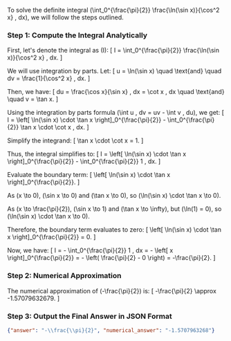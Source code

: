 To solve the definite integral \(\int_0^{\frac{\pi}{2}} \frac{\ln(\sin x)}{\cos^2 x} \, dx\), we will follow the steps outlined.

### Step 1: Compute the Integral Analytically

First, let's denote the integral as \(I\):
\[ I = \int_0^{\frac{\pi}{2}} \frac{\ln(\sin x)}{\cos^2 x} \, dx. \]

We will use integration by parts. Let:
\[ u = \ln(\sin x) \quad \text{and} \quad dv = \frac{1}{\cos^2 x} \, dx. \]

Then, we have:
\[ du = \frac{\cos x}{\sin x} \, dx = \cot x \, dx \quad \text{and} \quad v = \tan x. \]

Using the integration by parts formula \(\int u \, dv = uv - \int v \, du\), we get:
\[ I = \left[ \ln(\sin x) \cdot \tan x \right]_0^{\frac{\pi}{2}} - \int_0^{\frac{\pi}{2}} \tan x \cdot \cot x \, dx. \]

Simplify the integrand:
\[ \tan x \cdot \cot x = 1. \]

Thus, the integral simplifies to:
\[ I = \left[ \ln(\sin x) \cdot \tan x \right]_0^{\frac{\pi}{2}} - \int_0^{\frac{\pi}{2}} 1 \, dx. \]

Evaluate the boundary term:
\[ \left[ \ln(\sin x) \cdot \tan x \right]_0^{\frac{\pi}{2}}. \]

As \(x \to 0\), \(\sin x \to 0\) and \(\tan x \to 0\), so \(\ln(\sin x) \cdot \tan x \to 0\).

As \(x \to \frac{\pi}{2}\), \(\sin x \to 1\) and \(\tan x \to \infty\), but \(\ln(1) = 0\), so \(\ln(\sin x) \cdot \tan x \to 0\).

Therefore, the boundary term evaluates to zero:
\[ \left[ \ln(\sin x) \cdot \tan x \right]_0^{\frac{\pi}{2}} = 0. \]

Now, we have:
\[ I = - \int_0^{\frac{\pi}{2}} 1 \, dx = - \left[ x \right]_0^{\frac{\pi}{2}} = - \left( \frac{\pi}{2} - 0 \right) = -\frac{\pi}{2}. \]

### Step 2: Numerical Approximation

The numerical approximation of \(-\frac{\pi}{2}\) is:
\[ -\frac{\pi}{2} \approx -1.57079632679. \]

### Step 3: Output the Final Answer in JSON Format

```json
{"answer": "-\\frac{\\pi}{2}", "numerical_answer": "-1.5707963268"}
```